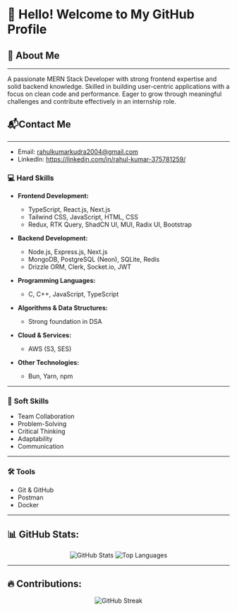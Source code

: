 # 👋 Hello! Welcome to My GitHub Profile

## 🌟 About Me
---
A passionate MERN Stack Developer with strong frontend expertise and solid backend knowledge. Skilled in building user-centric applications with a focus on clean code and performance. Eager to grow through meaningful challenges and contribute effectively in an internship role.  

## 📬Contact Me
---
- Email: rahulkumarkudra2004@gmail.com
- LinkedIn: https://linkedin.com/in/rahul-kumar-375781259/

### 💻 **Hard Skills**

- **Frontend Development:**  
  - TypeScript, React.js, Next.js  
  - Tailwind CSS, JavaScript, HTML, CSS  
  - Redux, RTK Query, ShadCN UI, MUI, Radix UI, Bootstrap  

- **Backend Development:**  
  - Node.js, Express.js, Next.js  
  - MongoDB, PostgreSQL (Neon), SQLite, Redis  
  - Drizzle ORM, Clerk, Socket.io, JWT  

- **Programming Languages:**  
  - C, C++, JavaScript, TypeScript  

- **Algorithms & Data Structures:**  
  - Strong foundation in DSA  

- **Cloud & Services:**  
  - AWS (S3, SES)  

- **Other Technologies:**  
  - Bun, Yarn, npm  

---

### 🤝 **Soft Skills**

- Team Collaboration  
- Problem-Solving  
- Critical Thinking  
- Adaptability  
- Communication  

---

### 🛠️ **Tools**

- Git & GitHub  
- Postman  
- Docker  

---

## 📊 GitHub Stats:
<p align="center">
  <img src="https://github-readme-stats.vercel.app/api?username=CodeSciRahul&show_icons=true&theme=radical" alt="GitHub Stats" />
  <img src="https://github-readme-stats.vercel.app/api/top-langs/?username=CodeSciRahul&layout=compact&theme=radical" alt="Top Languages" />
</p>

---

## 🔥 Contributions:
<p align="center">
<img src="https://github-readme-streak-stats.herokuapp.com/?user=CodeSciRahul&theme=radical" alt="GitHub Streak" />
</p>
